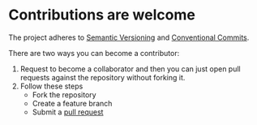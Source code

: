 # Contributions are welcome

The project adheres to [Semantic Versioning](https://semver.org) and [Conventional Commits](https://www.conventionalcommits.org/en/v1.0.0/).

There are two ways you can become a contributor:

1. Request to become a collaborator and then you can just open pull requests against the repository without forking it.
2. Follow these steps
   - Fork the repository
   - Create a feature branch
   - Submit a [pull request](https://help.github.com/articles/using-pull-requests)